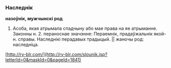 ### Наследнік
**назоўнік, мужчынскі род**

1. Асоба, якая атрымала спадчыну або мае права на яе атрыманне. Законны н. 2. пераноснае значэнне: Пераемнік, прадаўжальнік якой-н. справы. Наследнікі перадавых традыцый. || жаночы род: наследніца.

<a rel="author">[http://rv-blr.com/](http://rv-blr.com/slounik.jsp?letterId=0&maskId=0&pageId=1841)</a>
